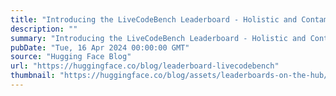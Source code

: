 ```yaml
---
title: "Introducing the LiveCodeBench Leaderboard - Holistic and Contamination-Free Evaluation of Code LLMs"
description: ""
summary: "Introducing the LiveCodeBench Leaderboard - Holistic and Contamination-Free Evaluation of Code LLMs ..."
pubDate: "Tue, 16 Apr 2024 00:00:00 GMT"
source: "Hugging Face Blog"
url: "https://huggingface.co/blog/leaderboard-livecodebench"
thumbnail: "https://huggingface.co/blog/assets/leaderboards-on-the-hub/thumbnail.png"
---
```


